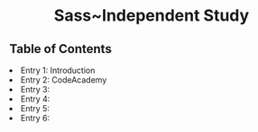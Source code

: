 <center><h1>Sass~Independent Study</h1></center>
<h2>Table of Contents</h2>

<li>Entry 1: Introduction
<li>Entry 2: CodeAcademy
<li>Entry 3:
<li>Entry 4:
<li>Entry 5:
<li>Entry 6:
